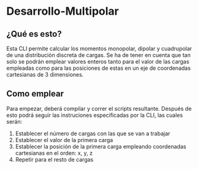 # Desarrollo-Multipolar

## ¿Qué es esto?

Esta CLI permite calcular los momentos monopolar, dipolar y cuadrupolar de una distribución discreta de cargas. Se ha de tener en cuenta que tan solo se podrán emplear valores enteros tanto para el valor de las cargas empleadas como para las posiciones de estas en un eje de coordenadas cartesianas de 3 dimensiones.

## Como emplear

Para empezar, deberá compilar y correr el scripts resultante. Después de esto podrá seguir las instruciones especificadas por la CLI, las cuales serán:

1. Establecer el número de cargas con las que se van a trabajar
2. Establecer el valor de la primera carga
3. Establecer la posición de la primera carga empleando coordenadas cartesianas en el orden: x, y, z
4. Repetir para el resto de cargas
